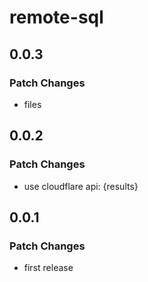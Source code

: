 # remote-sql

## 0.0.3

### Patch Changes

- files

## 0.0.2

### Patch Changes

- use cloudflare api: {results}

## 0.0.1

### Patch Changes

- first release
